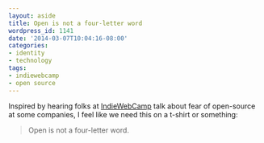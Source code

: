 ```yaml
---
layout: aside
title: Open is not a four-letter word
wordpress_id: 1141
date: '2014-03-07T10:04:16-08:00'
categories:
- identity
- technology
tags:
- indiewebcamp
- open source
---
```

Inspired by hearing folks at [IndieWebCamp](http://indiewebcamp.com/) talk about fear of open-source at some companies, I feel like we need this on a t-shirt or something:

> Open is not a four-letter word.
